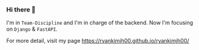 ### Hi there 👋

I'm in `Team-Discipline` and I'm in charge of the backend.
Now I'm focusing on `Django` & `FastAPI`.

For more detail, visit my page https://ryankimjh00.github.io/ryankimjh00/
